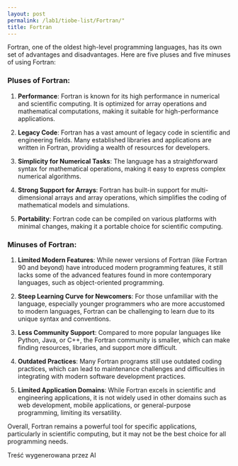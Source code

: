 ```yaml
---
layout: post
permalink: /lab1/tiobe-list/Fortran/"
title: Fortran
---
```

Fortran, one of the oldest high-level programming languages, has its own set of advantages and disadvantages. Here are five pluses and five minuses of using Fortran:

### Pluses of Fortran:

1. **Performance**: Fortran is known for its high performance in numerical and scientific computing. It is optimized for array operations and mathematical computations, making it suitable for high-performance applications.

2. **Legacy Code**: Fortran has a vast amount of legacy code in scientific and engineering fields. Many established libraries and applications are written in Fortran, providing a wealth of resources for developers.

3. **Simplicity for Numerical Tasks**: The language has a straightforward syntax for mathematical operations, making it easy to express complex numerical algorithms.

4. **Strong Support for Arrays**: Fortran has built-in support for multi-dimensional arrays and array operations, which simplifies the coding of mathematical models and simulations.

5. **Portability**: Fortran code can be compiled on various platforms with minimal changes, making it a portable choice for scientific computing.

### Minuses of Fortran:

1. **Limited Modern Features**: While newer versions of Fortran (like Fortran 90 and beyond) have introduced modern programming features, it still lacks some of the advanced features found in more contemporary languages, such as object-oriented programming.

2. **Steep Learning Curve for Newcomers**: For those unfamiliar with the language, especially younger programmers who are more accustomed to modern languages, Fortran can be challenging to learn due to its unique syntax and conventions.

3. **Less Community Support**: Compared to more popular languages like Python, Java, or C++, the Fortran community is smaller, which can make finding resources, libraries, and support more difficult.

4. **Outdated Practices**: Many Fortran programs still use outdated coding practices, which can lead to maintenance challenges and difficulties in integrating with modern software development practices.

5. **Limited Application Domains**: While Fortran excels in scientific and engineering applications, it is not widely used in other domains such as web development, mobile applications, or general-purpose programming, limiting its versatility.

Overall, Fortran remains a powerful tool for specific applications, particularly in scientific computing, but it may not be the best choice for all programming needs.

Treść wygenerowana przez AI

